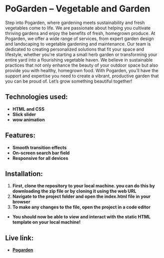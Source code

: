 # PoGarden – Vegetable and Garden 

Step into Pogarden, where gardening meets sustainability and fresh vegetables come to life. We are passionate about helping you cultivate thriving gardens and enjoy the benefits of fresh, homegrown produce. At Pogarden, we offer a wide range of services, from expert garden design and landscaping to vegetable gardening and maintenance. Our team is dedicated to creating personalized solutions that fit your space and lifestyle, whether you're starting a small herb garden or transforming your entire yard into a flourishing vegetable haven. We believe in sustainable practices that not only enhance the beauty of your outdoor space but also provide you with healthy, homegrown food. With Pogarden, you’ll have the support and expertise you need to create a vibrant, productive garden that you can be proud of. Let’s grow something beautiful together!

## Technologies used:
- **HTML and CSS**
- **Slick slider**
- **wow animation**

## Features:
- **Smooth transition effects**
- **On-screen search bar field**
- **Responsive for all devices**

## Installation:
1. **First, clone the repository to your local machine. you can do this by downloading the zip file or by cloning it using the web URL**
2. **Navigate to the project folder and open the index.html file in your browser**
3. **To make any changes to the file, open the project in a code editor**

- **You should now be able to view and interact with the static HTML template on your local machine!**

##  Live link:
- **[Pogarden](https://sharifshehab.github.io/pogarden)**
